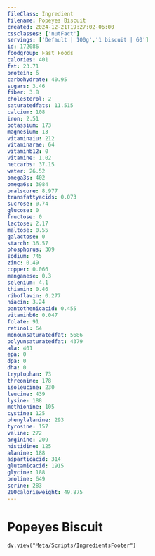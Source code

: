```yaml
---
fileClass: Ingredient
filename: Popeyes Biscuit
created: 2024-12-21T19:27:02-06:00
cssclasses: ['nutFact']
servings: ['Default | 100g','1 biscuit | 60']
id: 172086
foodgroup: Fast Foods
calories: 401
fat: 23.71
protein: 6
carbohydrate: 40.95
sugars: 3.46
fiber: 3.8
cholesterol: 2
saturatedfats: 11.515
calcium: 108
iron: 2.51
potassium: 173
magnesium: 13
vitaminaiu: 212
vitaminarae: 64
vitaminb12: 0
vitamine: 1.02
netcarbs: 37.15
water: 26.52
omega3s: 402
omega6s: 3984
pralscore: 8.977
transfattyacids: 0.073
sucrose: 0.74
glucose: 0
fructose: 0
lactose: 2.17
maltose: 0.55
galactose: 0
starch: 36.57
phosphorus: 309
sodium: 745
zinc: 0.49
copper: 0.066
manganese: 0.3
selenium: 4.1
thiamin: 0.46
riboflavin: 0.277
niacin: 3.24
pantothenicacid: 0.455
vitaminb6: 0.047
folate: 91
retinol: 64
monounsaturatedfat: 5686
polyunsaturatedfat: 4379
ala: 401
epa: 0
dpa: 0
dha: 0
tryptophan: 73
threonine: 178
isoleucine: 230
leucine: 439
lysine: 188
methionine: 105
cystine: 125
phenylalanine: 293
tyrosine: 157
valine: 272
arginine: 209
histidine: 125
alanine: 188
asparticacid: 314
glutamicacid: 1915
glycine: 188
proline: 649
serine: 283
200calorieweight: 49.875
---
```


# Popeyes Biscuit

```dataviewjs
dv.view("Meta/Scripts/IngredientsFooter")
```